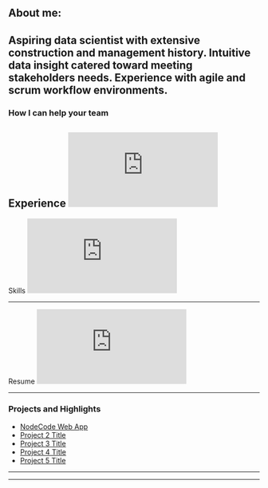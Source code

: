 ## About me:
Aspiring data scientist with extensive construction and management history.  Intuitive data insight catered toward meeting stakeholders needs.  Experience with agile and scrum workflow environments.
---

### How I can help your team

Experience
<embed src="https://justonebyteatatime.github.io/experience_list.pdf" type="application/pdf" />
---
Skills
<embed src="https://justonebyteatatime.github.io/skills_list.pdf" type="application/pdf" />

---
Resume
<embed src="https://justonebyteatatime.github.io/resume.pdf" type="application/pdf" />

---

### Projects and Highlights

- [NodeCode Web App](https://nodecodegroup.herokuapp.com/)
- [Project 2 Title](http://example.com/)
- [Project 3 Title](http://example.com/)
- [Project 4 Title](http://example.com/)
- [Project 5 Title](http://example.com/)

---




---
<p style="font-size:11px">
